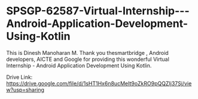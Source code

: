 # SPSGP-62587-Virtual-Internship---Android-Application-Development-Using-Kotlin
This is Dinesh Manoharan M.
Thank you thesmartbridge , Android developers, AICTE and Google for providing this wonderful Virtual Internship - Android Application Development Using Kotlin.

Drive Link: https://drive.google.com/file/d/1sHT1Hx6n8ucMeIt9oZkRO9pQQZIj37Sj/view?usp=sharing
